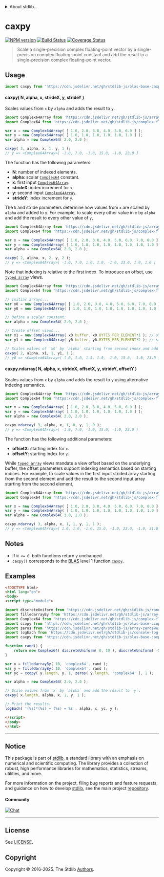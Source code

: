 <!--

@license Apache-2.0

Copyright (c) 2024 The Stdlib Authors.

Licensed under the Apache License, Version 2.0 (the "License");
you may not use this file except in compliance with the License.
You may obtain a copy of the License at

   http://www.apache.org/licenses/LICENSE-2.0

Unless required by applicable law or agreed to in writing, software
distributed under the License is distributed on an "AS IS" BASIS,
WITHOUT WARRANTIES OR CONDITIONS OF ANY KIND, either express or implied.
See the License for the specific language governing permissions and
limitations under the License.

-->


<details>
  <summary>
    About stdlib...
  </summary>
  <p>We believe in a future in which the web is a preferred environment for numerical computation. To help realize this future, we've built stdlib. stdlib is a standard library, with an emphasis on numerical and scientific computation, written in JavaScript (and C) for execution in browsers and in Node.js.</p>
  <p>The library is fully decomposable, being architected in such a way that you can swap out and mix and match APIs and functionality to cater to your exact preferences and use cases.</p>
  <p>When you use stdlib, you can be absolutely certain that you are using the most thorough, rigorous, well-written, studied, documented, tested, measured, and high-quality code out there.</p>
  <p>To join us in bringing numerical computing to the web, get started by checking us out on <a href="https://github.com/stdlib-js/stdlib">GitHub</a>, and please consider <a href="https://opencollective.com/stdlib">financially supporting stdlib</a>. We greatly appreciate your continued support!</p>
</details>

# caxpy

[![NPM version][npm-image]][npm-url] [![Build Status][test-image]][test-url] [![Coverage Status][coverage-image]][coverage-url] <!-- [![dependencies][dependencies-image]][dependencies-url] -->

> Scale a single-precision complex floating-point vector by a single-precision complex floating-point constant and add the result to a single-precision complex floating-point vector.



<section class="usage">

## Usage

```javascript
import caxpy from 'https://cdn.jsdelivr.net/gh/stdlib-js/blas-base-caxpy@esm/index.mjs';
```

#### caxpy( N, alpha, x, strideX, y, strideY )

Scales values from `x` by `alpha` and adds the result to `y`.

```javascript
import Complex64Array from 'https://cdn.jsdelivr.net/gh/stdlib-js/array-complex64@esm/index.mjs';
import Complex64 from 'https://cdn.jsdelivr.net/gh/stdlib-js/complex-float32-ctor@esm/index.mjs';

var x = new Complex64Array( [ 1.0, 2.0, 3.0, 4.0, 5.0, 6.0 ] );
var y = new Complex64Array( [ 1.0, 1.0, 1.0, 1.0, 1.0, 1.0 ] );
var alpha = new Complex64( 2.0, 2.0 );

caxpy( 3, alpha, x, 1, y, 1 );
// y => <Complex64Array>[ -1.0, 7.0, -1.0, 15.0, -1.0, 23.0 ]
```

The function has the following parameters:

-   **N**: number of indexed elements.
-   **alpha**: scalar [`Complex64`][@stdlib/complex/float32/ctor] constant.
-   **x**: first input [`Complex64Array`][@stdlib/array/complex64].
-   **strideX**: index increment for `x`.
-   **y**: second input [`Complex64Array`][@stdlib/array/complex64].
-   **strideY**: index increment for `y`.

The `N` and stride parameters determine how values from `x` are scaled by `alpha` and added to `y`. For example, to scale every other value in `x` by `alpha` and add the result to every other value of `y`,

```javascript
import Complex64Array from 'https://cdn.jsdelivr.net/gh/stdlib-js/array-complex64@esm/index.mjs';
import Complex64 from 'https://cdn.jsdelivr.net/gh/stdlib-js/complex-float32-ctor@esm/index.mjs';

var x = new Complex64Array( [ 1.0, 2.0, 3.0, 4.0, 5.0, 6.0, 7.0, 8.0 ] );
var y = new Complex64Array( [ 1.0, 1.0, 1.0, 1.0, 1.0, 1.0, 1.0, 1.0 ] );
var alpha = new Complex64( 2.0, 2.0 );

caxpy( 2, alpha, x, 2, y, 2 );
// y => <Complex64Array>[ -1.0, 7.0, 1.0, 1.0, -1.0, 23.0, 1.0, 1.0 ]
```

Note that indexing is relative to the first index. To introduce an offset, use [`typed array`][mdn-typed-array] views.

<!-- eslint-disable stdlib/capitalized-comments -->

```javascript
import Complex64Array from 'https://cdn.jsdelivr.net/gh/stdlib-js/array-complex64@esm/index.mjs';
import Complex64 from 'https://cdn.jsdelivr.net/gh/stdlib-js/complex-float32-ctor@esm/index.mjs';

// Initial arrays...
var x0 = new Complex64Array( [ 1.0, 2.0, 3.0, 4.0, 5.0, 6.0, 7.0, 8.0 ] );
var y0 = new Complex64Array( [ 1.0, 1.0, 1.0, 1.0, 1.0, 1.0, 1.0, 1.0 ] );

// Define a scalar constant:
var alpha = new Complex64( 2.0, 2.0 );

// Create offset views...
var x1 = new Complex64Array( x0.buffer, x0.BYTES_PER_ELEMENT*1 ); // start at 2nd element
var y1 = new Complex64Array( y0.buffer, y0.BYTES_PER_ELEMENT*2 ); // start at 3rd element

// Scales values of `x0` by `alpha` starting from second index and add the result to `y0` starting from third index...
caxpy( 2, alpha, x1, 1, y1, 1 );
// y0 => <Complex64Array>[ 1.0, 1.0, 1.0, 1.0, -1.0, 15.0, -1.0, 23.0 ]
```

#### caxpy.ndarray( N, alpha, x, strideX, offsetX, y, strideY, offsetY )

Scales values from `x` by `alpha` and adds the result to `y` using alternative indexing semantics.

```javascript
import Complex64Array from 'https://cdn.jsdelivr.net/gh/stdlib-js/array-complex64@esm/index.mjs';
import Complex64 from 'https://cdn.jsdelivr.net/gh/stdlib-js/complex-float32-ctor@esm/index.mjs';

var x = new Complex64Array( [ 1.0, 2.0, 3.0, 4.0, 5.0, 6.0 ] );
var y = new Complex64Array( [ 1.0, 1.0, 1.0, 1.0, 1.0, 1.0 ] );
var alpha = new Complex64( 2.0, 2.0 );

caxpy.ndarray( 3, alpha, x, 1, 0, y, 1, 0 );
// y => <Complex64Array>[ -1.0, 7.0, -1.0, 15.0, -1.0, 23.0 ]
```

The function has the following additional parameters:

-   **offsetX**: starting index for `x`.
-   **offsetY**: starting index for `y`.

While [`typed array`][mdn-typed-array] views mandate a view offset based on the underlying buffer, the offset parameters support indexing semantics based on starting indices. For example, to scale values in the first input strided array starting from the second element and add the result to the second input array starting from the second element,

```javascript
import Complex64Array from 'https://cdn.jsdelivr.net/gh/stdlib-js/array-complex64@esm/index.mjs';
import Complex64 from 'https://cdn.jsdelivr.net/gh/stdlib-js/complex-float32-ctor@esm/index.mjs';

var x = new Complex64Array( [ 1.0, 2.0, 3.0, 4.0, 5.0, 6.0, 7.0, 8.0 ] );
var y = new Complex64Array( [ 1.0, 1.0, 1.0, 1.0, 1.0, 1.0, 1.0, 1.0 ] );
var alpha = new Complex64( 2.0, 2.0 );

caxpy.ndarray( 3, alpha, x, 1, 1, y, 1, 1 );
// y => <Complex64Array>[ 1.0, 1.0, -1.0, 15.0, -1.0, 23.0, -1.0, 31.0 ]
```

</section>

<!-- /.usage -->

<section class="notes">

## Notes

-   If `N <= 0`, both functions return `y` unchanged.
-   `caxpy()` corresponds to the [BLAS][blas] level 1 function [`caxpy`][caxpy].

</section>

<!-- /.notes -->

<section class="examples">

## Examples

<!-- eslint no-undef: "error" -->

```html
<!DOCTYPE html>
<html lang="en">
<body>
<script type="module">

import discreteUniform from 'https://cdn.jsdelivr.net/gh/stdlib-js/random-base-discrete-uniform@esm/index.mjs';
import filledarrayBy from 'https://cdn.jsdelivr.net/gh/stdlib-js/array-filled-by@esm/index.mjs';
import Complex64 from 'https://cdn.jsdelivr.net/gh/stdlib-js/complex-float32-ctor@esm/index.mjs';
import ccopy from 'https://cdn.jsdelivr.net/gh/stdlib-js/blas-base-ccopy@esm/index.mjs';
import zeros from 'https://cdn.jsdelivr.net/gh/stdlib-js/array-zeros@esm/index.mjs';
import logEach from 'https://cdn.jsdelivr.net/gh/stdlib-js/console-log-each@esm/index.mjs';
import caxpy from 'https://cdn.jsdelivr.net/gh/stdlib-js/blas-base-caxpy@esm/index.mjs';

function rand() {
    return new Complex64( discreteUniform( 0, 10 ), discreteUniform( -5, 5 ) );
}

var x = filledarrayBy( 10, 'complex64', rand );
var y = filledarrayBy( 10, 'complex64', rand );
var yc = ccopy( y.length, y, 1, zeros( y.length, 'complex64' ), 1 );

var alpha = new Complex64( 2.0, 2.0 );

// Scale values from `x` by `alpha` and add the result to `y`:
caxpy( x.length, alpha, x, 1, y, 1 );

// Print the results:
logEach( '(%s)*(%s) + (%s) = %s', alpha, x, yc, y );

</script>
</body>
</html>
```

</section>

<!-- /.examples -->

<!-- C interface documentation. -->



<!-- Section for related `stdlib` packages. Do not manually edit this section, as it is automatically populated. -->

<section class="related">

</section>

<!-- /.related -->

<!-- Section for all links. Make sure to keep an empty line after the `section` element and another before the `/section` close. -->


<section class="main-repo" >

* * *

## Notice

This package is part of [stdlib][stdlib], a standard library with an emphasis on numerical and scientific computing. The library provides a collection of robust, high performance libraries for mathematics, statistics, streams, utilities, and more.

For more information on the project, filing bug reports and feature requests, and guidance on how to develop [stdlib][stdlib], see the main project [repository][stdlib].

#### Community

[![Chat][chat-image]][chat-url]

---

## License

See [LICENSE][stdlib-license].


## Copyright

Copyright &copy; 2016-2025. The Stdlib [Authors][stdlib-authors].

</section>

<!-- /.stdlib -->

<!-- Section for all links. Make sure to keep an empty line after the `section` element and another before the `/section` close. -->

<section class="links">

[npm-image]: http://img.shields.io/npm/v/@stdlib/blas-base-caxpy.svg
[npm-url]: https://npmjs.org/package/@stdlib/blas-base-caxpy

[test-image]: https://github.com/stdlib-js/blas-base-caxpy/actions/workflows/test.yml/badge.svg?branch=main
[test-url]: https://github.com/stdlib-js/blas-base-caxpy/actions/workflows/test.yml?query=branch:main

[coverage-image]: https://img.shields.io/codecov/c/github/stdlib-js/blas-base-caxpy/main.svg
[coverage-url]: https://codecov.io/github/stdlib-js/blas-base-caxpy?branch=main

<!--

[dependencies-image]: https://img.shields.io/david/stdlib-js/blas-base-caxpy.svg
[dependencies-url]: https://david-dm.org/stdlib-js/blas-base-caxpy/main

-->

[chat-image]: https://img.shields.io/gitter/room/stdlib-js/stdlib.svg
[chat-url]: https://app.gitter.im/#/room/#stdlib-js_stdlib:gitter.im

[stdlib]: https://github.com/stdlib-js/stdlib

[stdlib-authors]: https://github.com/stdlib-js/stdlib/graphs/contributors

[umd]: https://github.com/umdjs/umd
[es-module]: https://developer.mozilla.org/en-US/docs/Web/JavaScript/Guide/Modules

[deno-url]: https://github.com/stdlib-js/blas-base-caxpy/tree/deno
[deno-readme]: https://github.com/stdlib-js/blas-base-caxpy/blob/deno/README.md
[umd-url]: https://github.com/stdlib-js/blas-base-caxpy/tree/umd
[umd-readme]: https://github.com/stdlib-js/blas-base-caxpy/blob/umd/README.md
[esm-url]: https://github.com/stdlib-js/blas-base-caxpy/tree/esm
[esm-readme]: https://github.com/stdlib-js/blas-base-caxpy/blob/esm/README.md
[branches-url]: https://github.com/stdlib-js/blas-base-caxpy/blob/main/branches.md

[stdlib-license]: https://raw.githubusercontent.com/stdlib-js/blas-base-caxpy/main/LICENSE

[blas]: http://www.netlib.org/blas

[caxpy]: https://www.netlib.org/lapack/explore-html/d5/d4b/group__axpy_ga0b7bac1f4d42514074a48f14f5f9caa0.html#ga0b7bac1f4d42514074a48f14f5f9caa0

[mdn-typed-array]: https://developer.mozilla.org/en-US/docs/Web/JavaScript/Reference/Global_Objects/TypedArray

[@stdlib/array/complex64]: https://github.com/stdlib-js/array-complex64/tree/esm

[@stdlib/complex/float32/ctor]: https://github.com/stdlib-js/complex-float32-ctor/tree/esm

</section>

<!-- /.links -->
